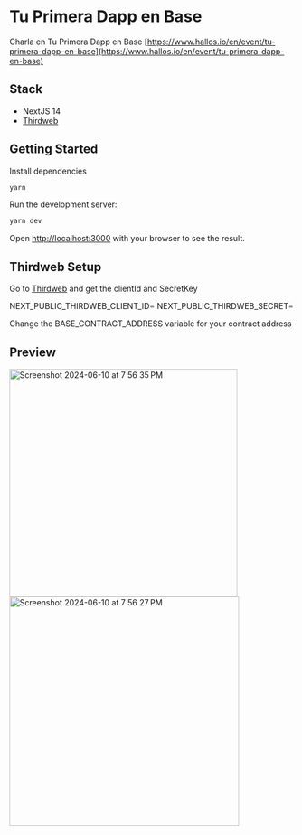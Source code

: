 # Tu Primera Dapp en Base

Charla en Tu Primera Dapp en Base [https://www.hallos.io/en/event/tu-primera-dapp-en-base](https://www.hallos.io/en/event/tu-primera-dapp-en-base)


## Stack

- NextJS 14
- [Thirdweb](https://thirdweb.com/)

## Getting Started

Install dependencies

```bash
yarn
```

Run the development server:

```bash
yarn dev
```

Open [http://localhost:3000](http://localhost:3000) with your browser to see the result.


## Thirdweb Setup

Go to [Thirdweb](https://thirdweb.com/dashboard/settings/api-keys) and get the clientId and SecretKey

NEXT_PUBLIC_THIRDWEB_CLIENT_ID=
NEXT_PUBLIC_THIRDWEB_SECRET=

Change the BASE_CONTRACT_ADDRESS variable for your contract address

## Preview

<img width="403" alt="Screenshot 2024-06-10 at 7 56 35 PM" src="https://github.com/robertram/CheckMyTicket/assets/37461123/a5d3b53c-3486-406a-8253-5c5b696cde9b">

<img width="406" alt="Screenshot 2024-06-10 at 7 56 27 PM" src="https://github.com/robertram/CheckMyTicket/assets/37461123/77fe4819-fcae-457d-91b2-b722e5a2ac29">

